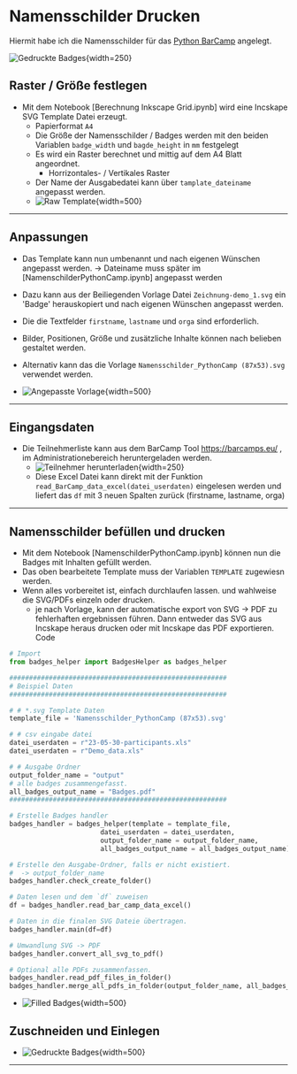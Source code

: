 # Namensschilder Drucken

Hiermit habe ich die Namensschilder für das [Python BarCamp](https://barcamps.eu/pyr2023/) angelegt.


![Gedruckte Badges](/img/Badges.jpeg "Gedruckte Badges"){width=250}


## Raster / Größe festlegen

- Mit dem Notebook [Berechnung Inkscape Grid.ipynb] wird eine Incskape SVG Template Datei erzeugt.
    - Papierformat `A4`
    - Die Größe der Namensschilder / Badges werden mit den beiden Variablen `badge_width` und `bagde_height` in `mm` festgelegt
    - Es wird ein Raster berechnet und mittig auf dem A4 Blatt angeordnet.
        - Horrizontales- / Vertikales Raster
    - Der Name der Ausgabedatei kann über `tamplate_dateiname` angepasst werden.
    - ![Raw Template](/img/Template_img.png "Raw Template"){width=500}

---

## Anpassungen

- Das Template kann nun umbenannt und nach eigenen Wünschen angepasst werden. -> Dateiname muss später im [NamenschilderPythonCamp.ipynb] angepasst werden
- Dazu kann aus der Beiliegenden Vorlage Datei `Zeichnung-demo_1.svg` ein 'Badge' herauskopiert und nach eigenen Wünschen angepasst werden.
- Die die Textfelder `firstname`, `lastname` und `orga` sind erforderlich.
- Bilder, Positionen, Größe und zusätzliche Inhalte können nach belieben gestaltet werden.

- Alternativ kann das die Vorlage `Namensschilder_PythonCamp (87x53).svg` verwendet werden.
- ![Angepasste Vorlage](/img/Filled_Template_img.png "Angepasste Vorlage"){width=500}

---

## Eingangsdaten

- Die Teilnehmerliste kann aus dem BarCamp Tool https://barcamps.eu/ , im Administrationebereich heruntergeladen werden.
    - ![Teilnehmer herunterladen](/img/Teinmehmer_herunterladen.png "Teilnehmer herunterladen"){width=250}
    - Diese Excel Datei kann direkt mit der Funktion `read_BarCamp_data_excel(datei_userdaten)` eingelesen werden und liefert das `df` mit 3 neuen Spalten zurück (firstname, lastname, orga) 

---

## Namensschilder befüllen und drucken

- Mit dem Notebook [NamenschilderPythonCamp.ipynb] können nun die Badges mit Inhalten gefüllt werden.
- Das oben bearbeitete Template muss der Variablen `TEMPLATE` zugewiesn werden.
- Wenn alles vorbereitet ist, einfach durchlaufen lassen. und wahlweise die SVG/PDFs einzeln oder drucken.
    - je nach Vorlage, kann der automatische export von SVG -> PDF zu fehlerhaften ergebnissen führen. Dann entweder das SVG aus Incskape heraus drucken oder mit Incskape das PDF exportieren.
Code
``` py
# Import
from badges_helper import BadgesHelper as badges_helper

#######################################################
# Beispiel Daten
#######################################################

# # *.svg Template Daten
template_file = 'Namensschilder_PythonCamp (87x53).svg'

# # csv eingabe datei
datei_userdaten = r"23-05-30-participants.xls"
datei_userdaten = r"Demo_data.xls"

# # Ausgabe Ordner
output_folder_name = "output"
# alle badges zusammengefasst.
all_badges_output_name = "Badges.pdf"
#######################################################

# Erstelle Badges handler
badges_handler = badges_helper(template = template_file,
                       datei_userdaten = datei_userdaten,
                       output_folder_name = output_folder_name,
                       all_badges_output_name = all_badges_output_name)

# Erstelle den Ausgabe-Ordner, falls er nicht existiert.
#  -> output_folder_name
badges_handler.check_create_folder()

# Daten lesen und dem `df` zuweisen
df = badges_handler.read_bar_camp_data_excel()

# Daten in die finalen SVG Dateie übertragen. 
badges_handler.main(df=df)

# Umwandlung SVG -> PDF
badges_handler.convert_all_svg_to_pdf()

# Optional alle PDFs zusammenfassen.
badges_handler.read_pdf_files_in_folder()
badges_handler.merge_all_pdfs_in_folder(output_folder_name, all_badges_output_name)

```
- ![Filled Badges](/img/Filled_Badges_img.png "Filled Badges"){width=500}


  
## Zuschneiden und Einlegen

- ![Gedruckte Badges](/img/Badges.jpeg "Gedruckte Badges"){width=500}

---


